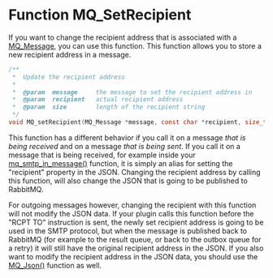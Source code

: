 # Function MQ_SetRecipient

If you want to change the recipient address that is associated with a
[MQ_Message](mq_message), you can use this function. This function allows you to store a new recipient address in a message.

````c
/**
 *  Update the recipient address
 *
 *  @param  message     the message to set the recipient address in
 *  @param  recipient   actual recipient address
 *  @param  size        length of the recipient string
 */
void MQ_setRecipient(MQ_Message *message, const char *recipient, size_t size);
````

This function has a different behavior if you call it on a message _that is being received_ and on a message _that is being sent_. If you call it on a message that is being received, for example inside your [mq_smtp_in_message()](mq_smtp_in_message) function, it is simply an alias for setting the "recipient" property in the JSON. Changing the recipient address by calling this function, will also change the JSON that is going to be published to RabbitMQ.

For outgoing messages however, changing the recipient with this function will not modify the JSON data. If your plugin calls this function before the "RCPT TO" instruction is sent, the newly set recipient address is going to be used in the SMTP protocol, but when the message is published back to RabbitMQ (for example to the result queue, or back to the outbox queue for a retry) it will still have the original recipient address in the JSON. If you also want to modify the recipient address in the JSON data, you should use the [MQ_Json()](mq_json) function as well.